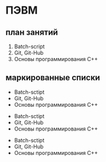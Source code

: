 # ПЭВМ
## план занятий

1. Batch-script
2. Git, Git-Hub
3. Основы программирования С++

## маркированные списки
* Batch-sctipt
* Git, Git-Hub
* Основы программирования С++


- Batch-sctipt
- Git, Git-Hub
- Основы программирования С++


+ Batch-sctipt
+ Git, Git-Hub
+ Основы программирования С++
